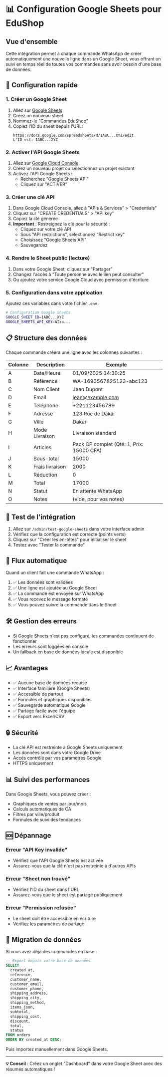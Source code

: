 # 📊 Configuration Google Sheets pour EduShop

## Vue d'ensemble

Cette intégration permet à chaque commande WhatsApp de créer automatiquement une nouvelle ligne dans un Google Sheet, vous offrant un suivi en temps réel de toutes vos commandes sans avoir besoin d'une base de données.

## 🚀 Configuration rapide

### 1. Créer un Google Sheet

1. Allez sur [Google Sheets](https://sheets.google.com)
2. Créez un nouveau sheet
3. Nommez-le "Commandes EduShop"
4. Copiez l'ID du sheet depuis l'URL:
   ```
   https://docs.google.com/spreadsheets/d/1ABC...XYZ/edit
   L'ID est: 1ABC...XYZ
   ```

### 2. Activer l'API Google Sheets

1. Allez sur [Google Cloud Console](https://console.cloud.google.com/)
2. Créez un nouveau projet ou sélectionnez un projet existant
3. Activez l'API Google Sheets :
   - Recherchez "Google Sheets API"
   - Cliquez sur "ACTIVER"

### 3. Créer une clé API

1. Dans Google Cloud Console, allez à "APIs & Services" > "Credentials"
2. Cliquez sur "CREATE CREDENTIALS" > "API key"
3. Copiez la clé générée
4. **Important** : Restreignez la clé pour la sécurité :
   - Cliquez sur votre clé API
   - Sous "API restrictions", sélectionnez "Restrict key"
   - Choisissez "Google Sheets API"
   - Sauvegardez

### 4. Rendre le Sheet public (lecture)

1. Dans votre Google Sheet, cliquez sur "Partager"
2. Changez l'accès à "Toute personne avec le lien peut consulter"
3. Ou ajoutez votre service Google Cloud avec permission d'écriture

### 5. Configuration dans votre application

Ajoutez ces variables dans votre fichier `.env` :

```bash
# Configuration Google Sheets
GOOGLE_SHEET_ID=1ABC...XYZ
GOOGLE_SHEETS_API_KEY=AIza...
```

## 📋 Structure des données

Chaque commande créera une ligne avec les colonnes suivantes :

| Colonne | Description     | Exemple                                   |
| ------- | --------------- | ----------------------------------------- |
| A       | Date/Heure      | 01/09/2025 14:30:25                       |
| B       | Référence       | WA-1693567825123-abc123                   |
| C       | Nom Client      | Jean Dupont                               |
| D       | Email           | jean@example.com                          |
| E       | Téléphone       | +221123456789                             |
| F       | Adresse         | 123 Rue de Dakar                          |
| G       | Ville           | Dakar                                     |
| H       | Mode Livraison  | Livraison standard                        |
| I       | Articles        | Pack CP complet (Qté: 1, Prix: 15000 CFA) |
| J       | Sous-total      | 15000                                     |
| K       | Frais livraison | 2000                                      |
| L       | Réduction       | 0                                         |
| M       | Total           | 17000                                     |
| N       | Statut          | En attente WhatsApp                       |
| O       | Notes           | (vide, pour vos notes)                    |

## 🧪 Test de l'intégration

1. Allez sur `/admin/test-google-sheets` dans votre interface admin
2. Vérifiez que la configuration est correcte (points verts)
3. Cliquez sur "Créer les en-têtes" pour initialiser le sheet
4. Testez avec "Tester la commande"

## 🔄 Flux automatique

Quand un client fait une commande WhatsApp :

1. ✅ Les données sont validées
2. ✅ Une ligne est ajoutée au Google Sheet
3. ✅ La commande est envoyée sur WhatsApp
4. ✅ Vous recevez le message formaté
5. ✅ Vous pouvez suivre la commande dans le Sheet

## 🛠️ Gestion des erreurs

- Si Google Sheets n'est pas configuré, les commandes continuent de fonctionner
- Les erreurs sont loggées en console
- Un fallback en base de données locale est disponible

## 📈 Avantages

- ✅ Aucune base de données requise
- ✅ Interface familière (Google Sheets)
- ✅ Accessible de partout
- ✅ Formules et graphiques disponibles
- ✅ Sauvegarde automatique Google
- ✅ Partage facile avec l'équipe
- ✅ Export vers Excel/CSV

## 🔒 Sécurité

- La clé API est restreinte à Google Sheets uniquement
- Les données sont dans votre Google Drive
- Accès contrôlé par vos paramètres Google
- HTTPS uniquement

## 📊 Suivi des performances

Dans Google Sheets, vous pouvez créer :

- Graphiques de ventes par jour/mois
- Calculs automatiques de CA
- Filtres par ville/produit
- Formules de suivi des tendances

## 🆘 Dépannage

### Erreur "API Key invalide"

- Vérifiez que l'API Google Sheets est activée
- Assurez-vous que la clé n'est pas restreinte à d'autres APIs

### Erreur "Sheet non trouvé"

- Vérifiez l'ID du sheet dans l'URL
- Assurez-vous que le sheet est partagé publiquement

### Erreur "Permission refusée"

- Le sheet doit être accessible en écriture
- Vérifiez les paramètres de partage

## 🔄 Migration de données

Si vous avez déjà des commandes en base :

```sql
-- Export depuis votre base de données
SELECT
  created_at,
  reference,
  customer_name,
  customer_email,
  customer_phone,
  shipping_address,
  shipping_city,
  shipping_method,
  items_json,
  subtotal,
  shipping_cost,
  discount,
  total,
  status
FROM orders
ORDER BY created_at DESC;
```

Puis importez manuellement dans Google Sheets.

---

**💡 Conseil** : Créez un onglet "Dashboard" dans votre Google Sheet avec des résumés automatiques !
